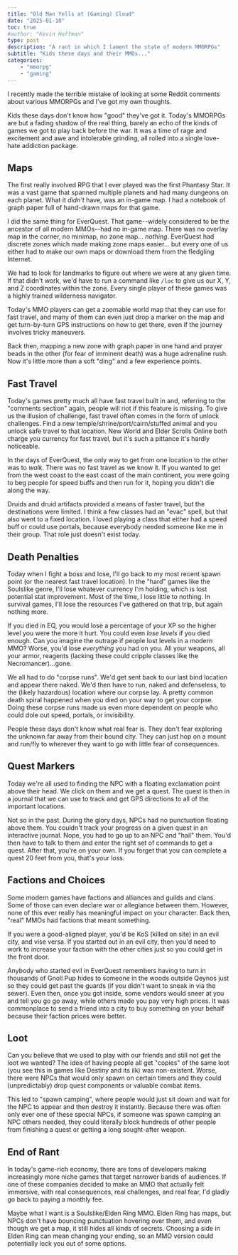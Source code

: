 ```yaml
---
title: "Old Man Yells at (Gaming) Cloud"
date: "2025-01-10"
toc: true
#author: "Kevin Hoffman"
type: post
description: "A rant in which I lament the state of modern MMORPGs"
subtitle: "Kids these days and their MMOs..."
categories: 
    - "mmorpg"
    - "gaming"
---
```


I recently made the terrible mistake of looking at some Reddit comments about various MMORPGs and I've got my own thoughts.

<!--more-->

Kids these days don't know how "good" they've got it. Today's MMORPGs are but a fading shadow of the real thing, barely an echo of the kinds of games we got to play back before the war. It was a time of rage and excitement and awe and intolerable grinding, all rolled into a single love-hate addiction package.

## Maps
The first really involved RPG that I ever played was the first Phantasy Star. It was a vast game that spanned multiple planets and had many dungeons on each planet. What it _didn't_ have, was an in-game map. I had a notebook of graph paper full of hand-drawn maps for that game.

I did the same thing for EverQuest. That game--widely considered to be the ancestor of all modern MMOs--had no in-game map. There was no overlay map in the corner, no minimap, no zone map... _nothing_. EverQuest had discrete zones which made making zone maps easier... but every one of us either had to make our own maps or download them from the fledgling Internet.

We had to look for landmarks to figure out where we were at any given time. If that didn't work, we'd have to run a command like `/loc` to give us our X, Y, and Z coordinates within the zone. Every single player of these games was a highly trained wilderness navigator.

Today's MMO players can get a zoomable world map that they can use for fast travel, and many of them can even just drop a marker on the map and get turn-by-turn GPS instructions on how to get there, even if the journey involves tricky maneuvers.

Back then, mapping a new zone with graph paper in one hand and prayer beads in the other (for fear of imminent death) was a huge adrenaline rush. Now it's little more than a soft "ding" and a few experience points.

## Fast Travel
Today's games pretty much all have fast travel built in and, referring to the "comments section" again, people will riot if this feature is missing. To give us the illusion of challenge, fast travel often comes in the form of unlock challenges. Find a new temple/shrine/port/cairn/stuffed animal and you unlock safe travel to that location. New World and Elder Scrolls Online both charge you currency for fast travel, but it's such a pittance it's hardly noticeable.

In the days of EverQuest, the only way to get from one location to the other was to _walk_. There was no fast travel as we know it. If you wanted to get from the west coast to the east coast of the main continent, you were going to beg people for speed buffs and then run for it, hoping you didn't die along the way.

Druids and druid artifacts provided a means of faster travel, but the destinations were limited. I think a few classes had an "evac" spell, but that also went to a fixed location. I loved playing a class that either had a speed buff or could use portals, because everybody needed someone like me in their group. That role just doesn't exist today.

## Death Penalties
Today when I fight a boss and lose, I'll go back to my most recent spawn point (or the nearest fast travel location). In the "hard" games like the Soulslike genre, I'll lose whatever currency I'm holding, which is lost potential stat improvement. Most of the time, I lose little to nothing. In survival games, I'll lose the resources I've gathered on that trip, but again nothing more.

If you died in EQ, you would lose a percentage of your XP so the higher level you were the more it hurt. You could even _lose levels_ if you died enough. Can you imagine the outrage if people lost levels in a modern MMO? Worse, you'd lose _everything_ you had on you. All your weapons, all your armor, reagents (lacking these could cripple classes like the Necromancer)...gone.

We all had to do "corpse runs". We'd get sent back to our last bind location and appear there naked. We'd then have to run, naked and defenseless, to the (likely hazardous) location where our corpse lay. A pretty common death spiral happened when you died on your way to get your corpse. Doing these corpse runs made us even more dependent on people who could dole out speed, portals, or invisibility.

People these days don't know what real fear is. They don't fear exploring the unknown far away from their bound city. They can just hop on a mount and run/fly to wherever they want to go with little fear of consequences.

## Quest Markers
Today we're all used to finding the NPC with a floating exclamation point above their head. We click on them and we get a quest. The quest is then in a journal that we can use to track and get GPS directions to all of the important locations.

Not so in the past. During the glory days, NPCs had no punctuation floating above them. You couldn't track your progress on a given quest in an interactive journal. Nope, you had to go up to an NPC and "hail" them. You'd then have to talk to them and enter the right set of commands to get a quest. After that, you're on your own. If you forget that you can complete a quest 20 feet from you, that's your loss. 

## Factions and Choices
Some modern games have factions and alliances and guilds and clans. Some of those can even declare war or allegiance between them. However, none of this ever really has meaningful impact on your character. Back then, "real" MMOs had factions that meant something.

If you were a good-aligned player, you'd be KoS (killed on site) in an evil city, and vise versa. If you started out in an evil city, then you'd need to work to increase your faction with the other cities just so you could get in the front door. 

Anybody who started evil in EverQuest remembers having to turn in thousands of Gnoll Pup hides to someone in the woods outside Qeynos just so they could get past the guards (if you didn't want to sneak in via the sewer). Even then, once you got inside, some vendors would sneer at you and tell you go go away, while others made you pay very high prices. It was commonplace to send a friend into a city to buy something on your behalf because their faction prices were better.


## Loot
Can you believe that we used to play with our friends and still not get the loot we wanted? The idea of having people all get "copies" of the same loot (you see this in games like Destiny and its ilk) was non-existent. Worse, there were NPCs that would only spawn on certain timers and they could (unpredictably) drop quest components or valuable combat items. 

This led to "spawn camping", where people would just sit down and wait for the NPC to appear and then destroy it instantly. Because there was often only ever one of these special NPCs, if someone was spawn camping an NPC others needed, they could literally block hundreds of other people from finishing a quest or getting a long sought-after weapon.

## End of Rant
In today's game-rich economy, there are tons of developers making increasingly more niche games that target narrower bands of audiences. If one of these companies decided to make an MMO that actually felt immersive, with real consequences, real challenges, and real fear, I'd gladly go back to paying a monthly fee. 

Maybe what I want is a Soulslike/Elden Ring MMO. Elden Ring has maps, but NPCs don't have bouncing punctuation hovering over them, and even though we get a map, it still hides all kinds of secrets. Choosing a side in Elden Ring can mean changing your ending, so an MMO version could potentially lock you out of some options. 

